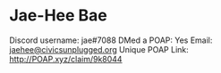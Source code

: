 # Jae-Hee Bae

Discord username: jae#7088
DMed a POAP: Yes
Email: jaehee@civicsunplugged.org
Unique POAP Link: http://POAP.xyz/claim/9k8044